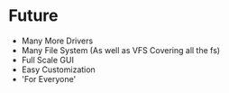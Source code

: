 # Future

- Many More Drivers
- Many File System (As well as VFS Covering all the fs)
- Full Scale GUI
- Easy Customization
- 'For Everyone'